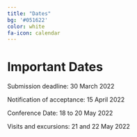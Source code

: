 ```yaml
---
title: "Dates"
bg: '#051622'
color: white
fa-icon: calendar
---
```


# Important Dates

Submission deadline: 30 March 2022

Notification of acceptance: 15 April 2022

Conference Date: 18 to 20 May 2022

Visits and excursions: 21 and 22 May 2022
